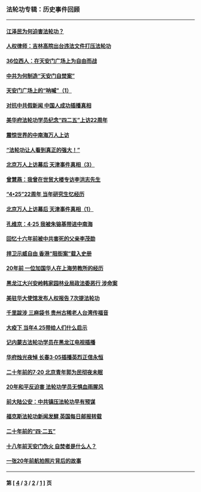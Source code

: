 ### 法轮功专辑：历史事件回顾
---
#### [江泽民为何迫害法轮功？](../../pages/nf5793/n13876324.md?04250430) 
#### [人权律师：吉林高院出台违法文件打压法轮功](../../pages/nf5793/n13825665.md?04250430) 
#### [36位西人：在天安门广场上为自由而战](../../pages/nf5793/n13390029.md?04250430) 
#### [中共为何制造“天安门自焚案”](../../pages/nf5793/n13183270.md?04250430) 
#### [天安门广场上的“呐喊”（1）](../../pages/nf5793/n13105277.md?04250430) 
#### [对抗中共假新闻 中国人成功插播真相](../../pages/nf5793/n12910618.md?04250430) 
#### [美华府法轮功学员纪念“四二五”上访22周年](../../pages/nf5793/n12904445.md?04250430) 
#### [震惊世界的中南海万人上访](../../pages/nf5793/n12903976.md?04250430) 
#### [“法轮功让人看到真正的强大！”](../../pages/nf5793/n12903195.md?04250430) 
#### [北京万人上访幕后 天津事件真相（3）](../../pages/nf5793/n12902807.md?04250430) 
#### [曾慧燕：我曾在世贸大楼专访李洪志先生](../../pages/nf5793/n12898729.md?04250430) 
#### [“4•25”22周年 当年研究生忆经历](../../pages/nf5793/n12894152.md?04250430) 
#### [北京万人上访幕后 天津事件真相（1）](../../pages/nf5793/n12885174.md?04250430) 
#### [孔维京：4·25 我被朱镕基带进中南海](../../pages/nf5793/n12864987.md?04250430) 
#### [回忆十六年前被中共害死的父亲李茂勋](../../pages/nf5793/n12880270.md?04250430) 
#### [捍卫示威自由 香港“阻街案”载入史册](../../pages/nf5793/n12811245.md?04250430) 
#### [20年前 一位加国华人在上海劳教所的经历](../../pages/nf5793/n12707932.md?04250430) 
#### [黑龙江大兴安岭韩家园林业局政法委恶行 涉命案](../../pages/nf5793/n12622815.md?04250430) 
#### [美驻华大使馆发布人权报告 7次提法轮功](../../pages/nf5793/n12520541.md?04250430) 
#### [千里跋涉 三麻袋书 贵州古稀老人台湾传福音](../../pages/nf5793/n12198750.md?04250430) 
#### [大疫下 当年4.25带给人们什么启示](../../pages/nf5793/n12058565.md?04250430) 
#### [记内蒙古法轮功学员在黑龙江电视插播](../../pages/nf5793/n11699194.md?04250430) 
#### [华府烛光夜悼 长春3·05插播英烈正信永恒](../../pages/nf5793/n11397432.md?04250430) 
#### [二十年前的7·20 北京青年郭为民彻夜未眠](../../pages/nf5793/n11354195.md?04250430) 
#### [20年和平反迫害 法轮功学员无惧血雨腥风](../../pages/nf5793/n11348279.md?04250430) 
#### [前大陆公安：中共镇压法轮功早有预谋](../../pages/nf5793/n11352168.md?04250430) 
#### [福克斯法轮功新闻发酵  英国每日邮报转载](../../pages/nf5793/n11285952.md?04250430) 
#### [二十年前的“四·二五”](../../pages/nf5793/n11207639.md?04250430) 
#### [十八年前天安门伪火 自焚者是什么人？](../../pages/nf5793/n10996556.md?04250430) 
#### [一张20年前航拍照片背后的故事](../../pages/nf5793/n10693797.md?04250430) 

---
#### 第 [ [4](./4.md?04250430) / [3](./3.md?04250430) / [2](./2.md?04250430) / [1](./1.md?04250430) ] 页
